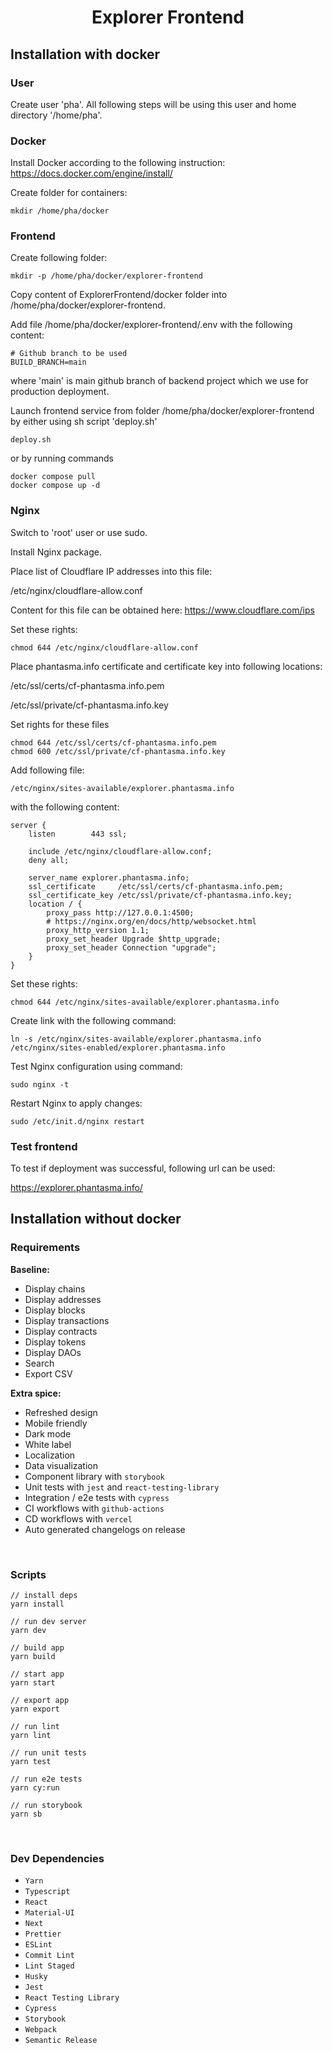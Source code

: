 <div align="center">

# Explorer Frontend
</div>

## Installation with docker

### User

Create user 'pha'. All following steps will be using this user and home directory '/home/pha'.

### Docker

Install Docker according to the following instruction: https://docs.docker.com/engine/install/

Create folder for containers:
```
mkdir /home/pha/docker
```

### Frontend

Create following folder:
```
mkdir -p /home/pha/docker/explorer-frontend
```

Copy content of ExplorerFrontend/docker folder into /home/pha/docker/explorer-frontend.

Add file /home/pha/docker/explorer-frontend/.env with the following content:
```
# Github branch to be used
BUILD_BRANCH=main
```
where 'main' is main github branch of backend project which we use for production deployment.

Launch frontend service from folder /home/pha/docker/explorer-frontend by either using sh script 'deploy.sh'
```
deploy.sh
```
or by running commands
```
docker compose pull
docker compose up -d
```

### Nginx

Switch to 'root' user or use sudo.

Install Nginx package.

Place list of Cloudflare IP addresses into this file:

/etc/nginx/cloudflare-allow.conf

Content for this file can be obtained here: https://www.cloudflare.com/ips

Set these rights:
```
chmod 644 /etc/nginx/cloudflare-allow.conf
```

Place phantasma.info certificate and certificate key into following locations:

/etc/ssl/certs/cf-phantasma.info.pem

/etc/ssl/private/cf-phantasma.info.key

Set rights for these files

```
chmod 644 /etc/ssl/certs/cf-phantasma.info.pem
chmod 600 /etc/ssl/private/cf-phantasma.info.key
```

Add following file:
```
/etc/nginx/sites-available/explorer.phantasma.info
```

with the following content:
```
server {
    listen        443 ssl;

    include /etc/nginx/cloudflare-allow.conf;
    deny all;

    server_name explorer.phantasma.info;
    ssl_certificate     /etc/ssl/certs/cf-phantasma.info.pem;
    ssl_certificate_key /etc/ssl/private/cf-phantasma.info.key;
    location / {
        proxy_pass http://127.0.0.1:4500;
        # https://nginx.org/en/docs/http/websocket.html
        proxy_http_version 1.1;
        proxy_set_header Upgrade $http_upgrade;
        proxy_set_header Connection "upgrade";
    }
}
```

Set these rights:
```
chmod 644 /etc/nginx/sites-available/explorer.phantasma.info
```

Create link with the following command:
```
ln -s /etc/nginx/sites-available/explorer.phantasma.info /etc/nginx/sites-enabled/explorer.phantasma.info
```

Test Nginx configuration using command:
```
sudo nginx -t
```

Restart Nginx to apply changes:
```
sudo /etc/init.d/nginx restart
```

### Test frontend

To test if deployment was successful, following url can be used:

https://explorer.phantasma.info/


## Installation without docker

### <b>Requirements</b>

<b>Baseline:</b>

- Display chains
- Display addresses
- Display blocks
- Display transactions
- Display contracts
- Display tokens
- Display DAOs
- Search
- Export CSV

<b>Extra spice:</b>

- Refreshed design
- Mobile friendly
- Dark mode
- White label
- Localization
- Data visualization
- Component library with `storybook`
- Unit tests with `jest` and `react-testing-library`
- Integration / e2e tests with `cypress`
- CI workflows with `github-actions`
- CD workflows with `vercel`
- Auto generated changelogs on release

<br />

</div>

### <b>Scripts</b>

```tsx
// install deps
yarn install

// run dev server
yarn dev

// build app
yarn build

// start app
yarn start

// export app
yarn export

// run lint
yarn lint

// run unit tests
yarn test

// run e2e tests
yarn cy:run

// run storybook
yarn sb
```

<br />

### <b>Dev Dependencies</b>

- `Yarn`
- `Typescript`
- `React`
- `Material-UI`
- `Next`
- `Prettier`
- `ESLint`
- `Commit Lint`
- `Lint Staged`
- `Husky`
- `Jest`
- `React Testing Library`
- `Cypress`
- `Storybook`
- `Webpack`
- `Semantic Release`

<br />
